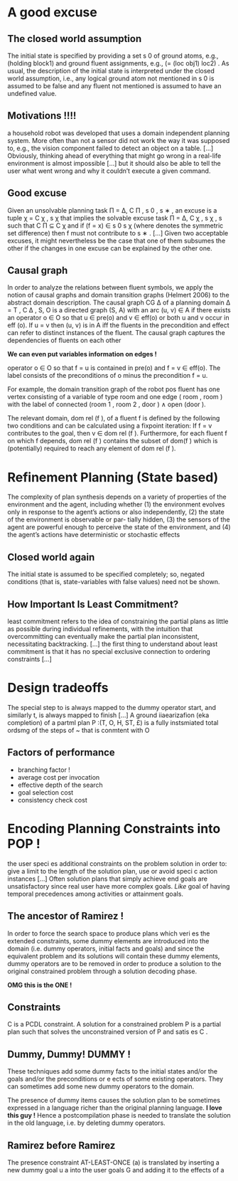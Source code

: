 # A good excuse

## The closed world assumption

The initial state is specified by providing a set s 0 of
ground atoms, e.g., (holding block1) and ground fluent assignments,
e.g., (= (loc obj1) loc2) . As usual,
the description of the initial state is interpreted under the
closed world assumption, i.e., any logical ground atom not
mentioned in s 0 is assumed to be false and any fluent not
mentioned is assumed to have an undefined value.

## Motivations !!!!

a household robot was developed that uses a domain independent planning system.
More often than not a sensor did not work the way it was supposed to, e.g.,
the vision component failed to detect an object on a table.
[...] Obviously, thinking ahead of everything that might go wrong in a
real-life environment is almost impossible
[...] but it should also be able to tell the user what
went wrong and why it couldn’t execute a given command.

## Good excuse

Given an unsolvable planning task Π = Δ, C Π , s 0 , s ∗ ,
an excuse is a tuple χ = C χ , s χ that implies the solvable
 excuse task Π = Δ, C χ , s χ , s such that C Π ⊆ C χ and
if (f = x) ∈ s 0 s χ (where denotes the symmetric set
difference) then f must not contribute to s ∗ .
[...]
Given two acceptable excuses, it might nevertheless be the
case that one of them subsumes the other if the changes in
one excuse can be explained by the other one.

## Causal graph

In order to analyze the relations between fluent symbols,
we apply the notion of causal graphs and domain transition
graphs (Helmert 2006) to the abstract domain description.
The causal graph CG Δ of a planning domain Δ =
T , C Δ , S, O is a directed graph (S, A) with an arc (u, v) ∈
A if there exists an operator o ∈ O so that u ∈ pre(o) and
 v ∈ eff(o) or both u and v occur in eff (o). If u = v then
 (u, v) is in A iff the fluents in the precondition and effect
can refer to distinct instances of the fluent.
The causal graph captures the dependencies of fluents on
each other

**We can even put variables information on edges !**

operator o ∈ O so that f = u is contained in pre(o) and
f = v ∈ eff(o). The label consists of the preconditions of
o minus the precondition f = u.

For example, the domain transition graph of the
robot pos fluent has one vertex consisting of a variable
of type room and one edge ( room , room ) with the label of
connected (room 1 , room 2 , door ) ∧ open (door ).

The relevant domain, dom rel (f ),
of a fluent f is defined by the following two conditions and
can be calculated using a fixpoint iteration: If f = v contributes
to the goal, then v ∈ dom rel (f ). Furthermore, for
each fluent f on which f depends, dom rel (f ) contains the
subset of dom(f ) which is (potentially) required to reach
any element of dom rel (f ).

# Refinement Planning (State based)

The complexity of plan synthesis depends
on a variety of properties of the environment
and the agent, including whether (1) the
environment evolves only in response to the
agent’s actions or also independently, (2) the
state of the environment is observable or par-
tially hidden, (3) the sensors of the agent are
powerful enough to perceive the state of the
environment, and (4) the agent’s actions have
deterministic or stochastic effects

## Closed world again

The initial state is assumed to be specified completely;
so, negated conditions (that is,
state-variables with false values) need not be
shown.

## How Important Is Least Commitment?

least commitment refers to
the idea of constraining the partial plans as little as possible during individual
refinements, with the intuition that overcommitting can eventually make the partial plan
inconsistent, necessitating backtracking.
[...]
the first thing to understand about least commitment is that it has no special
exclusive connection to ordering constraints
[...]

# Design tradeoffs

The special step to is always mapped to the dummy
operator start, and similarly t, is always mapped to finish
[...]
A ground iiaearizafion (eka completion) of a partml plan
P :(T, O, H, ST, £) is a fully instsmiated total ordsmg of the
steps of ~ that is conmtent with O

## Factors of performance

* branching factor !
* average cost per invocation
* effective depth of the search
* goal selection cost
* consistency check cost

# Encoding	Planning	Constraints into POP !

the user speci es additional constraints on the problem solution
in order to: give a limit to the length of the
solution plan, use or avoid speci c action instances
[...]
Often solution plans that simply achieve end goals are
unsatisfactory since real user have more complex goals.
*Like* goal of having temporal precedences among activities or attainment goals.

## The ancestor of Ramirez !

In order to force the search space to produce plans
which veri es the extended constraints, some dummy
elements are introduced into the domain (i.e. dummy
operators, initial facts and goals) and since the equivalent
problem and its solutions will contain these dummy
elements, dummy operators are to be removed in order
to produce a solution to the original constrained
problem through a solution decoding phase.

**OMG this is the ONE !**

## Constraints
C is a PCDL constraint. A solution for a constrained problem P is a partial
plan such that solves the unconstrained version of
P and satis es C .

## Dummy, Dummy! DUMMY !

These techniques add some dummy facts to the initial
states and/or the goals and/or the preconditions or
e ects of some existing operators. They can sometimes
add some new dummy operators to the domain.

The presence of dummy items causes the solution plan
to be sometimes expressed in a language richer than
the original planning language. **I love this guy !**
Hence a postcompilation
phase is needed to translate the solution in the
old language, i.e. by deleting dummy operators.

## Ramirez before Ramirez

The presence constraint AT-LEAST-ONCE (a)
is translated by inserting a new dummy goal u a into
the user goals G and adding it to the effects of a



